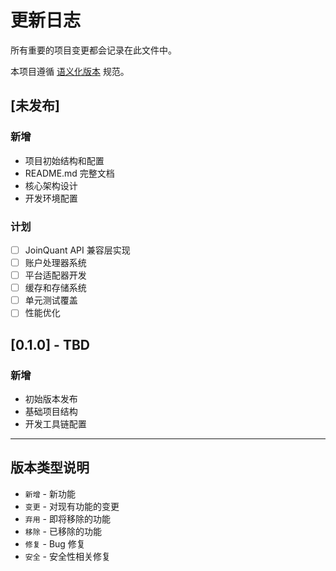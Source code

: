 # 更新日志

所有重要的项目变更都会记录在此文件中。

本项目遵循 [语义化版本](https://semver.org/lang/zh-CN/) 规范。

## [未发布]

### 新增
- 项目初始结构和配置
- README.md 完整文档
- 核心架构设计
- 开发环境配置

### 计划
- [ ] JoinQuant API 兼容层实现
- [ ] 账户处理器系统
- [ ] 平台适配器开发
- [ ] 缓存和存储系统
- [ ] 单元测试覆盖
- [ ] 性能优化

## [0.1.0] - TBD

### 新增
- 初始版本发布
- 基础项目结构
- 开发工具链配置

---

## 版本类型说明

- `新增` - 新功能
- `变更` - 对现有功能的变更
- `弃用` - 即将移除的功能
- `移除` - 已移除的功能
- `修复` - Bug 修复
- `安全` - 安全性相关修复